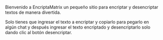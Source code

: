 Bienvenido a EncriptaMatrix un pequeño sitio para encriptar y desencriptar textos de manera divertida.

Solo tienes que ingresar el texto a encriptar y copiarlo para pegarlo en algún chat y después ingresar el texto encriptado y desencriptarlo solo dando clic al botón desencriptar.
